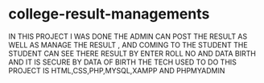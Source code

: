 # college-result-managements
IN THIS PROJECT I WAS DONE THE ADMIN CAN POST THE RESULT AS WELL AS MANAGE THE RESULT , AND COMING  TO THE STUDENT THE STUDENT CAN SEE THERE RESULT BY ENTER ROLL NO AND DATA BIRTH AND IT IS SECURE BY DATA OF BIRTH THE TECH USED TO DO THIS PROJECT IS HTML,CSS,PHP,MYSQL,XAMPP AND PHPMYADMIN
